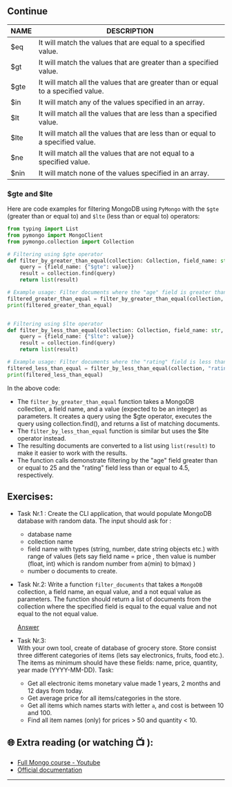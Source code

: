 ## Continue

<html><body>
<!--StartFragment-->

NAME | DESCRIPTION
-- | --
$eq | It will match the values that are equal to a specified value.
$gt | It will match the values that are greater than a specified value.
$gte | It will match all the values that are greater than or equal to a specified value.
$in | It will match any of the values specified in an array.
$lt | It will match all the values that are less than a specified value.
$lte | It will match all the values that are less than or equal to a specified value.
$ne | It will match all the values that are not equal to a specified value.
$nin | It will match none of the values specified in an array.

<!--EndFragment-->
</body>
</html>


###  $gte and $lte
Here are code examples for filtering MongoDB using `PyMongo` with the `$gte` (greater than or equal to) and `$lte` (less than or equal to) operators:

```python
from typing import List
from pymongo import MongoClient
from pymongo.collection import Collection

# Filtering using $gte operator
def filter_by_greater_than_equal(collection: Collection, field_name: str, value: int) -> List[dict]:
    query = {field_name: {"$gte": value}}
    result = collection.find(query)
    return list(result)

# Example usage: Filter documents where the "age" field is greater than or equal to 25
filtered_greater_than_equal = filter_by_greater_than_equal(collection, "age", 25)
print(filtered_greater_than_equal)


# Filtering using $lte operator
def filter_by_less_than_equal(collection: Collection, field_name: str, value: int) -> List[dict]:
    query = {field_name: {"$lte": value}}
    result = collection.find(query)
    return list(result)

# Example usage: Filter documents where the "rating" field is less than or equal to 4.5
filtered_less_than_equal = filter_by_less_than_equal(collection, "rating", 4.5)
print(filtered_less_than_equal)

```

In the above code:

 - The `filter_by_greater_than_equal` function takes a MongoDB collection, a field name, and a value (expected to be an integer) as parameters. It 
   creates 
   a query using the $gte operator, executes the query using collection.find(), and returns a list of matching documents.
 - The `filter_by_less_than_equal` function is similar but uses the $lte operator instead.
 - The resulting documents are converted to a list using `list(result)` to make it easier to work with the results.
 - The function calls demonstrate filtering by the "age" field greater than or equal to 25 and the "rating" field less than or equal to 4.5, 
   respectively.



## Exercises: 

* Task Nr.1 :
  Create the CLI application, that would populate MongoDB database with random data. The input should ask for :
  - database name
  - collection name
  - field name with types (string, number, date string objects etc.) with range of values (lets say field name = price , then value is number (float, 
    int) which is random number from a(min) to b(max) )
  - number o documents to create.

* Task Nr.2: 
  Write a function `filter_documents` that takes a `MongoDB` collection, a field name, an equal value, and a not equal value as parameters. The function 
  should return a list of documents from the collection where the specified field is equal to the equal value and not equal to the not equal value.

  [Answer](https://github.com/CodeAcademy-Online/python-new-material-level2/wiki/Z:-Exercise-answers.#mongo-db---lesson-3-quering-part1) 

* Task Nr.3:  
  With your own tool, create of database of grocery store. Store consist three different categories of items (lets say electronics, fruits, food etc.).
  The items as minimum should have these fields: name, price, quantity, year made (YYYY-MM-DD). 
  Task: 
   - Get all electronic items monetary value  made 1 years, 2 months and 12 days from today. 
   - Get average price for all items/categories in the store.
   - Get all items which names starts with letter `a`, and cost is between 10 and 100.
   - Find all item names (only) for prices > 50 and quantity < 10. 

## 🌐  Extra reading (or watching 📺 ):

* [Full Mongo course - Youtube](https://www.youtube.com/watch?v=c2M-rlkkT5o)
* [Official documentation](https://www.mongodb.com/docs/)
***